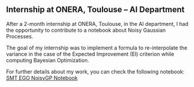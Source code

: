 ## Internship at ONERA, Toulouse – AI Department  

After a 2-month internship at ONERA, Toulouse, in the AI department, I had the opportunity to contribute to a notebook about Noisy Gaussian Processes.  

The goal of my internship was to implement a formula to re-interpolate the variance in the case of the Expected Improvement (EI) criterion while computing Bayesian Optimization.  

For further details about my work, you can check the following notebook:  
[SMT EGO NoisyGP Notebook](https://colab.research.google.com/github/SMTorg/smt/blob/master/tutorial/SBO/SMT_EGO_noisyGP.ipynb)  
